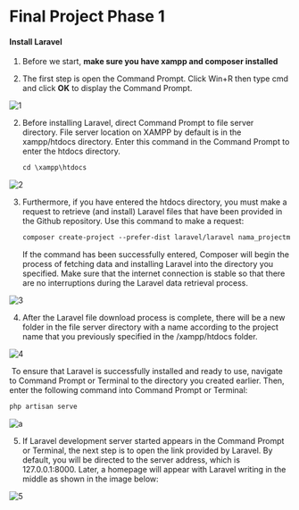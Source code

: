 # Final Project Phase 1

#### Install Laravel

1. Before we start, **make sure you have xampp and composer installed**

1. The first step is open the Command Prompt. Click Win+R then type cmd and click **OK** to display the Command Prompt.

![1](https://user-images.githubusercontent.com/95134218/172410340-7146f702-4ca1-4298-9daf-54764cca55e4.PNG)

2. Before installing Laravel, direct  Command Prompt to file server directory. File server location on XAMPP by default is in the xampp/htdocs directory. Enter this command in the Command Prompt to enter the htdocs directory.

   ```markdown
   cd \xampp\htdocs
   ```

![2](https://user-images.githubusercontent.com/95134218/172410392-de30871a-e745-454d-b9f9-51644e869617.PNG)

3. Furthermore, if you have entered the htdocs directory, you must make a request to retrieve (and install) Laravel files that have been provided in the Github repository. Use this command to make a request:

   ```markdown
   composer create-project --prefer-dist laravel/laravel nama_projectmu
   ```

   If the command has been successfully entered, Composer will begin the process of fetching data and installing Laravel into the directory you specified. Make sure that the internet connection is stable so that there are no interruptions during the Laravel data retrieval process.

![3](https://user-images.githubusercontent.com/95134218/172410411-06d9e4f8-815e-4738-8b4b-7610c945d54c.PNG)

4. After the Laravel file download process is complete, there will be a new folder in the file server directory with a name according to the project name that you previously specified in the /xampp/htdocs folder.

![4](https://user-images.githubusercontent.com/95134218/172410439-e86c1af0-5eef-4ab2-b1bc-c39827987340.PNG)

​	To ensure that Laravel is successfully installed and ready to use, navigate to Command Prompt or Terminal to the directory you created earlier. Then, enter the following command into Command Prompt or Terminal:

```markdown
php artisan serve
```

![a](https://user-images.githubusercontent.com/95134218/172410521-a929a755-462f-47b3-8e4a-277fadd09517.PNG)

5. If Laravel development server started appears in the Command Prompt or Terminal, the next step is to open the link provided by Laravel. By default, you will be directed to the server address, which is 127.0.0.1:8000. Later, a homepage will appear with Laravel writing in the middle as shown in the image below:

![5](https://user-images.githubusercontent.com/95134218/172410464-c309a545-9c81-4044-8f64-ae83004ad06f.PNG)
